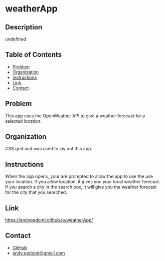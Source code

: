 # weatherApp 
  
          
  ##  Description
  undefined

  ##  Table of Contents
  * [Problem](#Problem)
  * [Organization](#Organization)
  * [Instructions](#Instructions)
  * [Link](#Link)
  * [Contact](#Contact)
          
  ##  Problem
  This app uses the OpenWeather API to give a weather forecast for a selected location. 

  ## Organization
  CSS grid and was used to lay out this app. 

  ##  Instructions
  When the app opens, your are prompted to allow the app to use the use your location. If you allow location, it gives you your local weather forecast. If you search a city in the search box, it will give you the weather forecast for the city that you searched. 

  ##  Link
  https://andypedonti.github.io/weatherApp/
  
  ## Contact 
  * [GitHub](https://github.com/andypedonti)
  * andy.pedonti@gmail.com
